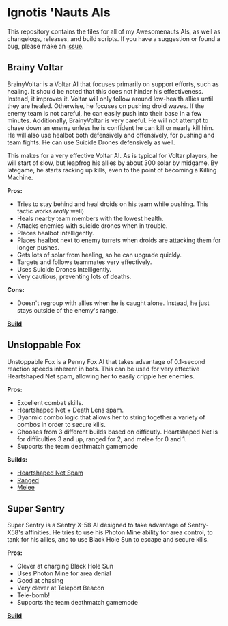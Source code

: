 Ignotis 'Nauts AIs
==================
This repository contains the files for all of my Awesomenauts AIs, as well as
changelogs, releases, and build scripts. If you have a suggestion or found
a bug, please make an [issue](https://github.com/dillmo/Ignotis-Nauts-AIs/issues).

Brainy Voltar
-------------
BrainyVoltar is a Voltar AI that focuses primarily on support efforts, such as
healing. It should be noted that this does not hinder his effectiveness.
Instead, it improves it. Voltar will only follow around low-health allies until
they are healed. Otherwise, he focuses on pushing droid waves. If the enemy
team is not careful, he can easily push into their base in a few minutes.
Additionally, BrainyVoltar is very careful. He will not attempt to chase down
an enemy unless he is confident he can kill or nearly kill him. He will also
use healbot both defensively and offensively, for pushing and team fights. He
can use Suicide Drones defensively as well.

This makes for a very effective Voltar AI. As is typical for Voltar players, he
will start of slow, but leapfrog his allies by about 300 solar by midgame. By
lategame, he starts racking up kills, even to the point of becoming a Killing
Machine.

**Pros:**
* Tries to stay behind and heal droids on his team while pushing. This tactic
  works *really* well)
* Heals nearby team members with the lowest health.
* Attacks enemies with suicide drones when in trouble.
* Places healbot intelligently.
* Places healbot next to enemy turrets when droids are attacking them for
  longer pushes.
* Gets lots of solar from healing, so he can upgrade quickly.
* Targets and follows teammates very effectively.
* Uses Suicide Drones intelligently.
* Very cautious, preventing lots of deaths.

**Cons:**
* Doesn't regroup with allies when he is caught alone. Instead, he just stays
  outside of the enemy's range.

**[Build](http://nautsbuilder.com/#Voltar_the_Omniscient/1102020122200012021001301010/25-1-8-16-16-19-27-2-6-6-23-11-23-11-23-18-18-4-4-9-9-10-10)**

Unstoppable Fox
---------------
Unstoppable Fox is a Penny Fox AI that takes advantage of 0.1-second reaction
speeds inherent in bots. This can be used for very effective Heartshaped Net
spam, allowing her to easily cripple her enemies.

**Pros:**
* Excellent combat skills.
* Heartshaped Net + Death Lens spam.
* Dyanmic combo logic that allows her to string together a variety of combos in
  order to secure kills.
* Chooses from 3 different builds based on difficutly. Heartshaped Net is for
  difficulties 3 and up, ranged for 2, and melee for 0 and 1.
* Supports the team deathmatch gamemode

**Builds:**
* [Heartshaped Net Spam](http://nautsbuilder.com/#Penny_Fox/1210200102002110202101301010/27-25-1-3-8-14-23-10-10-23-23-20-13-13-2-2-17-17-19-19-5-5)
* [Ranged](http://nautsbuilder.com/#Penny_Fox/1200210112300010212001301010/27-25-18-17-17-23-23-1-19-19-23-2-2-8-11-11-11-9-6-5-5-10-10)
* [Melee](http://nautsbuilder.com/#Penny_Fox/1200210112300010202011000000/17-17-1-19-19-21-8-2-2-11-11-11-9-6-5-5-10-10)

Super Sentry
------------
Super Sentry is a Sentry X-58 AI designed to take advantage of Sentry-X58's
affinities. He tries to use his Photon Mine ability for area control, to tank
for his allies, and to use Black Hole Sun to escape and secure kills.

**Pros:**
* Clever at charging Black Hole Sun
* Uses Photon Mine for area denial
* Good at chasing
* Very clever at Teleport Beacon
* Tele-bomb!
* Supports the team deathmatch gamemode

**[Build](http://nautsbuilder.com/#Sentry_X-58/1030103132000113002011320002/1-21-24-19-8-10-10-14-9-9-9-19-24-28-28-23-16-23-16-23-16-5-3-3-3-7-7-7)**
